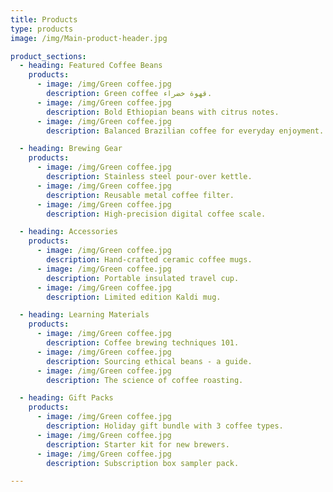 ```yaml
---
title: Products
type: products
image: /img/Main-product-header.jpg

product_sections:
  - heading: Featured Coffee Beans
    products:
      - image: /img/Green coffee.jpg
        description: Green coffee قهوة خضراء.
      - image: /img/Green coffee.jpg
        description: Bold Ethiopian beans with citrus notes.
      - image: /img/Green coffee.jpg
        description: Balanced Brazilian coffee for everyday enjoyment.

  - heading: Brewing Gear
    products:
      - image: /img/Green coffee.jpg
        description: Stainless steel pour-over kettle.
      - image: /img/Green coffee.jpg
        description: Reusable metal coffee filter.
      - image: /img/Green coffee.jpg
        description: High-precision digital coffee scale.

  - heading: Accessories
    products:
      - image: /img/Green coffee.jpg
        description: Hand-crafted ceramic coffee mugs.
      - image: /img/Green coffee.jpg
        description: Portable insulated travel cup.
      - image: /img/Green coffee.jpg
        description: Limited edition Kaldi mug.

  - heading: Learning Materials
    products:
      - image: /img/Green coffee.jpg
        description: Coffee brewing techniques 101.
      - image: /img/Green coffee.jpg
        description: Sourcing ethical beans - a guide.
      - image: /img/Green coffee.jpg
        description: The science of coffee roasting.

  - heading: Gift Packs
    products:
      - image: /img/Green coffee.jpg
        description: Holiday gift bundle with 3 coffee types.
      - image: /img/Green coffee.jpg
        description: Starter kit for new brewers.
      - image: /img/Green coffee.jpg
        description: Subscription box sampler pack.

---
```

